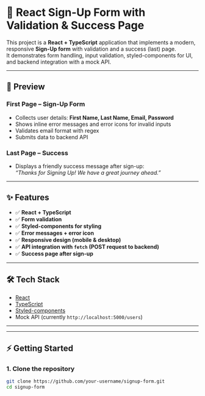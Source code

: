 # 🚀 React Sign-Up Form with Validation & Success Page

This project is a **React + TypeScript** application that implements a modern, responsive **Sign-Up form** with validation and a success (last) page.  
It demonstrates form handling, input validation, styled-components for UI, and backend integration with a mock API.

---

## 📸 Preview

### First Page – Sign-Up Form

- Collects user details: **First Name, Last Name, Email, Password**
- Shows inline error messages and error icons for invalid inputs
- Validates email format with regex
- Submits data to backend API

### Last Page – Success

- Displays a friendly success message after sign-up:  
  _“Thanks for Signing Up! We have a great journey ahead.”_

---

## ✨ Features

- ✅ **React + TypeScript**
- ✅ **Form validation**
- ✅ **Styled-components for styling**
- ✅ **Error messages + error icon**
- ✅ **Responsive design (mobile & desktop)**
- ✅ **API integration with `fetch` (POST request to backend)**
- ✅ **Success page after sign-up**

---

## 🛠️ Tech Stack

- [React](https://react.dev/)
- [TypeScript](https://www.typescriptlang.org/)
- [Styled-components](https://styled-components.com/)
- Mock API (currently `http://localhost:5000/users`)

---

---

## ⚡ Getting Started

### 1. Clone the repository

```bash
git clone https://github.com/your-username/signup-form.git
cd signup-form
```

